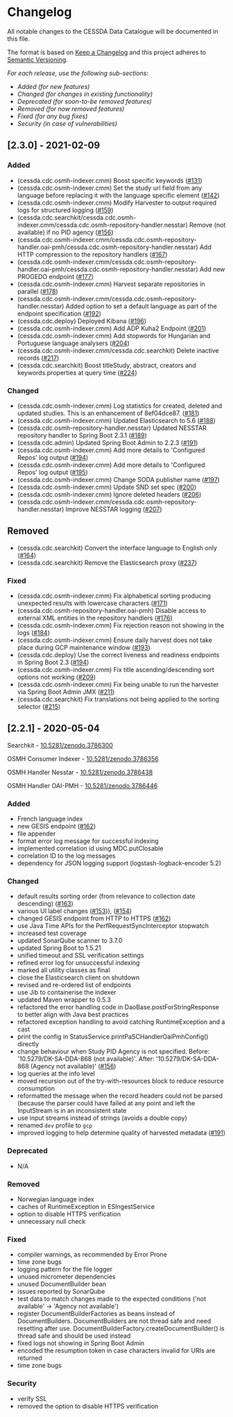 # Changelog

All notable changes to the CESSDA Data Catalogue will be documented in this file.

The format is based on [Keep a Changelog](http://keepachangelog.com/en/1.0.0/) and this project adheres to [Semantic Versioning](http://semver.org/spec/v2.0.0.html).

*For each release, use the following sub-sections:*

- *Added (for new features)*  
- *Changed (for changes in existing functionality)*  
- *Deprecated (for soon-to-be removed features)*  
- *Removed (for now removed features)*  
- *Fixed (for any bug fixes)*  
- *Security (in case of vulnerabilities)*

## [2.3.0] - 2021-02-09

### Added

- (cessda.cdc.osmh-indexer.cmm) Boost specific keywords ([#131](https://bitbucket.org/cessda/cessda.cdc.version2/issues/131))
- (cessda.cdc.osmh-indexer.cmm) Set the study url field from any language before replacing it with the language specific element ([#142](https://bitbucket.org/cessda/cessda.cdc.version2/issues/142))
- (cessda.cdc.osmh-indexer.cmm) Modify Harvester to output required logs for structured logging ([#159](https://bitbucket.org/cessda/cessda.cdc.version2/issues/159))
- (cessda.cdc.searchkit/cessda.cdc.osmh-indexer.cmm/cessda.cdc.osmh-repository-handler.nesstar) Remove (not available) if no PID agency ([#156](https://bitbucket.org/cessda/cessda.cdc.version2/issues/156))
- (cessda.cdc.osmh-indexer.cmm/cessda.cdc.osmh-repository-handler.oai-pmh/cessda.cdc.osmh-repository-handler.nesstar) Add HTTP compression to the repository handlers ([#167](https://bitbucket.org/cessda/cessda.cdc.version2/issues/167))
- (cessda.cdc.osmh-indexer.cmm/cessda.cdc.osmh-repository-handler.oai-pmh/cessda.cdc.osmh-repository-handler.nesstar) Add new PROGEDO endpoint ([#177](https://bitbucket.org/cessda/cessda.cdc.version2/issues/177))
- (cessda.cdc.osmh-indexer.cmm) Harvest separate repositories in parallel ([#178](https://bitbucket.org/cessda/cessda.cdc.version2/issues/178))
- (cessda.cdc.osmh-indexer.cmm/cessda.cdc.osmh-repository-handler.nesstar) Added option to set a default language as part of the endpoint specification ([#192](https://bitbucket.org/cessda/cessda.cdc.version2/issues/192))
- (cessda.cdc.deploy) Deployed Kibana ([#196](https://bitbucket.org/cessda/cessda.cdc.version2/issues/196))
- (cessda.cdc.osmh-indexer.cmm) Add ADP Kuha2 Endpoint ([#201](https://bitbucket.org/cessda/cessda.cdc.version2/issues/201))
- (cessda.cdc.osmh-indexer.cmm) Add stopwords for Hungarian and Portuguese language analysers ([#204](https://bitbucket.org/cessda/cessda.cdc.version2/issues/204))
- (cessda.cdc.osmh-indexer.cmm/cessda.cdc.searchkit) Delete inactive records ([#217](https://bitbucket.org/cessda/cessda.cdc.version2/issues/217))
- (cessda.cdc.searchkit) Boost titleStudy, abstract, creators and keywords.properties at query time ([#224](https://bitbucket.org/cessda/cessda.cdc.version2/issues/224))

### Changed

- (cessda.cdc.osmh-indexer.cmm) Log statistics for created, deleted and updated studies. This is an enhancement of 8ef04dce87. ([#181](https://bitbucket.org/cessda/cessda.cdc.version2/issues/181))
- (cessda.cdc.osmh-indexer.cmm) Updated Elasticsearch to 5.6 ([#188](https://bitbucket.org/cessda/cessda.cdc.version2/issues/188))
- (cessda.cdc.osmh-repository-handler.nesstar) Updated NESSTAR repository handler to Spring Boot 2.3.1 ([#189](https://bitbucket.org/cessda/cessda.cdc.version2/issues/189))
- (cessda.cdc.admin) Updated Spring Boot Admin to 2.2.3 ([#191](https://bitbucket.org/cessda/cessda.cdc.version2/issues/191))
- (cessda.cdc.osmh-indexer.cmm) Add more details to 'Configured Repos' log output ([#194](https://bitbucket.org/cessda/cessda.cdc.version2/issues/194))
- (cessda.cdc.osmh-indexer.cmm) Add more details to 'Configured Repos' log output ([#195](https://bitbucket.org/cessda/cessda.cdc.version2/issues/195))
- (cessda.cdc.osmh-indexer.cmm) Change SODA publisher name ([#197](https://bitbucket.org/cessda/cessda.cdc.version2/issues/197))
- (cessda.cdc.osmh-indexer.cmm) Update SND set spec ([#200](https://bitbucket.org/cessda/cessda.cdc.version2/issues/200))
- (cessda.cdc.osmh-indexer.cmm) Ignore deleted headers ([#206](https://bitbucket.org/cessda/cessda.cdc.version2/issues/206))
- (cessda.cdc.osmh-indexer.cmm/cessda.cdc.osmh-repository-handler.nesstar) Improve NESSTAR logging ([#207](https://bitbucket.org/cessda/cessda.cdc.version2/issues/207))

## Removed

- (cessda.cdc.searchkit) Convert the interface language to English only ([#164](https://bitbucket.org/cessda/cessda.cdc.version2/issues/164))
- (cessda.cdc.searchkit) Remove the Elasticsearch proxy ([#237](https://bitbucket.org/cessda/cessda.cdc.version2/issues/237))

### Fixed

- (cessda.cdc.osmh-indexer.cmm) Fix alphabetical sorting producing unexpected results with lowercase characters ([#171](https://bitbucket.org/cessda/cessda.cdc.version2/issues/171))
- (cessda.cdc.osmh-repository-handler.oai-pmh) Disable access to external XML entities in the repository handlers ([#176](https://bitbucket.org/cessda/cessda.cdc.version2/issues/176))
- (cessda.cdc.osmh-indexer.cmm) Fix rejection reason not showing in the logs ([#184](https://bitbucket.org/cessda/cessda.cdc.version2/issues/184))
- (cessda.cdc.osmh-indexer.cmm) Ensure daily harvest does not take place during GCP maintenance window ([#193](https://bitbucket.org/cessda/cessda.cdc.version2/issues/193))
- (cessda.cdc.deploy) Use the correct liveness and readiness endpoints in Spring Boot 2.3 ([#194](https://bitbucket.org/cessda/cessda.cdc.version2/issues/194))
- (cessda.cdc.osmh-indexer.cmm) Fix title ascending/descending sort options not working ([#209](https://bitbucket.org/cessda/cessda.cdc.version2/issues/209))
- (cessda.cdc.osmh-indexer.cmm) Fix being unable to run the harvester via Spring Boot Admin JMX ([#211](https://bitbucket.org/cessda/cessda.cdc.version2/issues/211))
- (cessda.cdc.searchkit) Fix translations not being applied to the sorting selector ([#215](https://bitbucket.org/cessda/cessda.cdc.version2/issues/215))

## [2.2.1] - 2020-05-04

Searchkit - [10.5281/zenodo.3786300](https://zenodo.org/record/3786300)

OSMH Consumer Indexer - [10.5281/zenodo.3786356](https://zenodo.org/record/3786356)

OSMH Handler Nesstar - [10.5281/zenodo.3786438](https://zenodo.org/record/3786438)

OSMH Handler OAI-PMH - [10.5281/zenodo.3786446](https://zenodo.org/record/3786446)

### Added

- French language index
- new GESIS endpoint ([#162](https://bitbucket.org/cessda/cessda.cdc.version2/issues/162))
- file appender
- format error log message for successful indexing
- implemented correlation id using MDC.putClosable
- correlation ID to the log messages
- dependency for JSON logging support (logstash-logback-encoder 5.2)

### Changed

- default results sorting order (from relevance to collection date descending) ([#163](https://bitbucket.org/cessda/cessda.cdc.version2/issues/163))
- various UI label changes ([#153](https://bitbucket.org/cessda/cessda.cdc.version2/issues/153))), ([#154](https://bitbucket.org/cessda/cessda.cdc.version2/issues/154))
- changed GESIS endpoint from HTTP to HTTPS ([#162](https://bitbucket.org/cessda/cessda.cdc.version2/issues/162))
- use Java Time APIs for the PerfRequestSyncInterceptor stopwatch
- increased test coverage
- updated SonarQube scanner to 3.7.0
- updated Spring Boot to 1.5.21
- unified timeout and SSL verification settings
- refined error log for unsuccessful indexing
- marked all utility classes as final
- close the Elasticsearch client on shutdown
- revised and re-ordered list of endpoints
- use Jib to containerise the indexer
- updated Maven wrapper to 0.5.3
- refactored the error handling code in DaoBase.postForStringResponse to better align with Java best practices
- refactored exception handling to avoid catching RuntimeException and a cast
- print the config in StatusService.printPaSCHandlerOaiPmhConfig() directly
- change behaviour when Study PID Agency is not specified. Before: '10.5279/DK-SA-DDA-868 (not available)'. After: '10.5279/DK-SA-DDA-868 (Agency not available)' ([#156](https://bitbucket.org/cessda/cessda.cdc.version2/issues/156))
- log queries at the info level
- moved recursion out of the try-with-resources block to reduce resource consumption
- reformatted the message when the record headers could not be parsed (because the parser could have failed at any point and left the InputStream is in an inconsistent state
- use input streams instead of strings (avoids a double copy)
- renamed `dev` profile to `gcp`
- improved logging to help determine quality of harvested metadata ([#191](https://bitbucket.org/cessda/cessda.cdc.version2/issues/91))

### Deprecated

- N/A

### Removed

- Norwegian language index
- caches of RuntimeException in ESIngestService
- option to disable HTTPS verification
- unnecessary null check

### Fixed

- compiler warnings, as recommended by Error Prone
- time zone bugs
- logging pattern for the file logger
- unused micrometer dependencies
- unused DocumentBuilder bean
- issues reported by SonarQube
- test data to match changes made to the expected conditions ('not available' -> 'Agency not available')
- register DocumentBuilderFactories as beans instead of DocumentBuilders. DocumentBuilders are not thread safe and need resetting after use. DocumentBuilderFactory.createDocumentBuilder() is thread safe and should be used instead
- fixed logs not showing in Spring Boot Admin
- encoded the resumption token in case characters invalid for URIs are returned
- time zone bugs

### Security

- verify SSL
- removed the option to disable HTTPS verification
